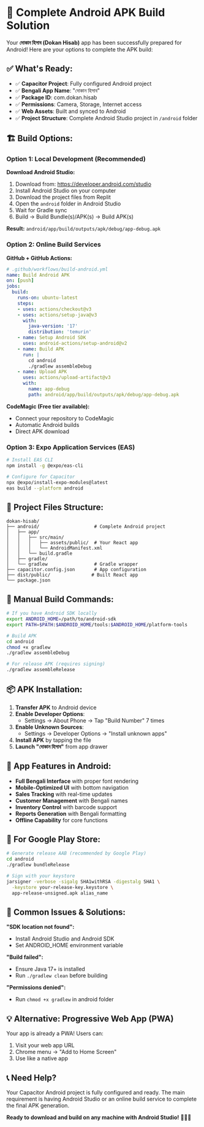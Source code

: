 # 🚀 Complete Android APK Build Solution

Your **দোকান হিসাব (Dokan Hisab)** app has been successfully prepared for Android! Here are your options to complete the APK build:

## ✅ What's Ready:
- ✅ **Capacitor Project**: Fully configured Android project
- ✅ **Bengali App Name**: "দোকান হিসাব" 
- ✅ **Package ID**: com.dokan.hisab
- ✅ **Permissions**: Camera, Storage, Internet access
- ✅ **Web Assets**: Built and synced to Android
- ✅ **Project Structure**: Complete Android Studio project in `/android` folder

## 🏗️ Build Options:

### **Option 1: Local Development (Recommended)**

**Download Android Studio:**
1. Download from: https://developer.android.com/studio
2. Install Android Studio on your computer
3. Download the project files from Replit
4. Open the `android` folder in Android Studio
5. Wait for Gradle sync
6. Build → Build Bundle(s)/APK(s) → Build APK(s)

**Result:** `android/app/build/outputs/apk/debug/app-debug.apk`

### **Option 2: Online Build Services**

**GitHub + GitHub Actions:**
```yaml
# .github/workflows/build-android.yml
name: Build Android APK
on: [push]
jobs:
  build:
    runs-on: ubuntu-latest
    steps:
    - uses: actions/checkout@v3
    - uses: actions/setup-java@v3
      with:
        java-version: '17'
        distribution: 'temurin'
    - name: Setup Android SDK
      uses: android-actions/setup-android@v2
    - name: Build APK
      run: |
        cd android
        ./gradlew assembleDebug
    - name: Upload APK
      uses: actions/upload-artifact@v3
      with:
        name: app-debug
        path: android/app/build/outputs/apk/debug/app-debug.apk
```

**CodeMagic (Free tier available):**
- Connect your repository to CodeMagic
- Automatic Android builds
- Direct APK download

### **Option 3: Expo Application Services (EAS)**

```bash
# Install EAS CLI
npm install -g @expo/eas-cli

# Configure for Capacitor
npx @expo/install-expo-modules@latest
eas build --platform android
```

## 📱 Project Files Structure:

```
dokan-hisab/
├── android/                    # Complete Android project
│   ├── app/
│   │   ├── src/main/
│   │   │   ├── assets/public/  # Your React app
│   │   │   └── AndroidManifest.xml
│   │   └── build.gradle
│   ├── gradle/
│   └── gradlew                 # Gradle wrapper
├── capacitor.config.json       # App configuration
├── dist/public/               # Built React app
└── package.json
```

## 🔧 Manual Build Commands:

```bash
# If you have Android SDK locally
export ANDROID_HOME=/path/to/android-sdk
export PATH=$PATH:$ANDROID_HOME/tools:$ANDROID_HOME/platform-tools

# Build APK
cd android
chmod +x gradlew
./gradlew assembleDebug

# For release APK (requires signing)
./gradlew assembleRelease
```

## 📦 APK Installation:

1. **Transfer APK** to Android device
2. **Enable Developer Options**:
   - Settings → About Phone → Tap "Build Number" 7 times
3. **Enable Unknown Sources**:
   - Settings → Developer Options → "Install unknown apps"
4. **Install APK** by tapping the file
5. **Launch "দোকান হিসাব"** from app drawer

## 🎯 App Features in Android:

- **Full Bengali Interface** with proper font rendering
- **Mobile-Optimized UI** with bottom navigation
- **Sales Tracking** with real-time updates
- **Customer Management** with Bengali names
- **Inventory Control** with barcode support
- **Reports Generation** with Bengali formatting
- **Offline Capability** for core functions

## 🏪 For Google Play Store:

```bash
# Generate release AAB (recommended by Google Play)
cd android
./gradlew bundleRelease

# Sign with your keystore
jarsigner -verbose -sigalg SHA1withRSA -digestalg SHA1 \
  -keystore your-release-key.keystore \
  app-release-unsigned.apk alias_name
```

## 🚨 Common Issues & Solutions:

**"SDK location not found":**
- Install Android Studio and Android SDK
- Set ANDROID_HOME environment variable

**"Build failed":**
- Ensure Java 17+ is installed
- Run `./gradlew clean` before building

**"Permissions denied":**
- Run `chmod +x gradlew` in android folder

## 💡 Alternative: Progressive Web App (PWA)

Your app is already a PWA! Users can:
1. Visit your web app URL
2. Chrome menu → "Add to Home Screen"
3. Use like a native app

## 📞 Need Help?

Your Capacitor Android project is fully configured and ready. The main requirement is having Android Studio or an online build service to complete the final APK generation.

**Ready to download and build on any machine with Android Studio!** 📱🇧🇩